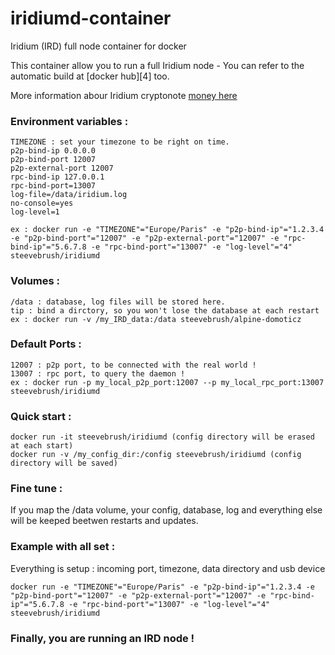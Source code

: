 # iridiumd-container
Iridium (IRD) full node container for docker

This container allow you to run a full Iridium node -
You can refer to the automatic build at [docker hub][4] too.

More information abour Iridium cryptonote [money here][1]

### Environment variables :		
 			
 	TIMEZONE : set your timezone to be right on time.
  	p2p-bind-ip 0.0.0.0
  	p2p-bind-port 12007
  	p2p-external-port 12007
  	rpc-bind-ip 127.0.0.1
  	rpc-bind-port=13007
  	log-file=/data/iridium.log
  	no-console=yes
  	log-level=1
	
	ex : docker run -e "TIMEZONE"="Europe/Paris" -e "p2p-bind-ip"="1.2.3.4 -e "p2p-bind-port"="12007" -e "p2p-external-port"="12007" -e "rpc-bind-ip"="5.6.7.8 -e "rpc-bind-port"="13007" -e "log-level"="4"   steevebrush/iridiumd
	
### Volumes : 

	/data : database, log files will be stored here.
  	tip : bind a dirctory, so you won't lose the database at each restart
	ex : docker run -v /my_IRD_data:/data steevebrush/alpine-domoticz

### Default Ports :

	12007 : p2p port, to be connected with the real world !
	13007 : rpc port, to query the daemon !
	ex : docker run -p my_local_p2p_port:12007 --p my_local_rpc_port:13007 steevebrush/iridiumd

### Quick start :
	
	docker run -it steevebrush/iridiumd (config directory will be erased at each start)
	docker run -v /my_config_dir:/config steevebrush/iridiumd (config directory will be saved)

### Fine tune :

If you map the /data volume, your config, database, log and everything else will be keeped beetwen restarts and updates.

### Example with all set :

Everything is setup : incoming port, timezone, data directory and usb device

	docker run -e "TIMEZONE"="Europe/Paris" -e "p2p-bind-ip"="1.2.3.4 -e "p2p-bind-port"="12007" -e "p2p-external-port"="12007" -e "rpc-bind-ip"="5.6.7.8 -e "rpc-bind-port"="13007" -e "log-level"="4"   steevebrush/iridiumd


### Finally, you are running an IRD node !

[1]: https://bitcointalk.org/index.php?topic=2150442.0
